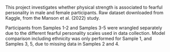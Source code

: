 This project investigates whether physical strength is associated to fearful personality in male and female participants. Raw dataset downloaded from Kaggle, from the Manson et al. (2022) study. 

Participants from Samples 1-2 and Samples 3-5 were wrangled separately due to the different fearful personality scales used in data collection.
Model comparison including ethnicity was only performed for Sample 1, and Samples 3, 5, due to missing data in Samples 2 and 4.
